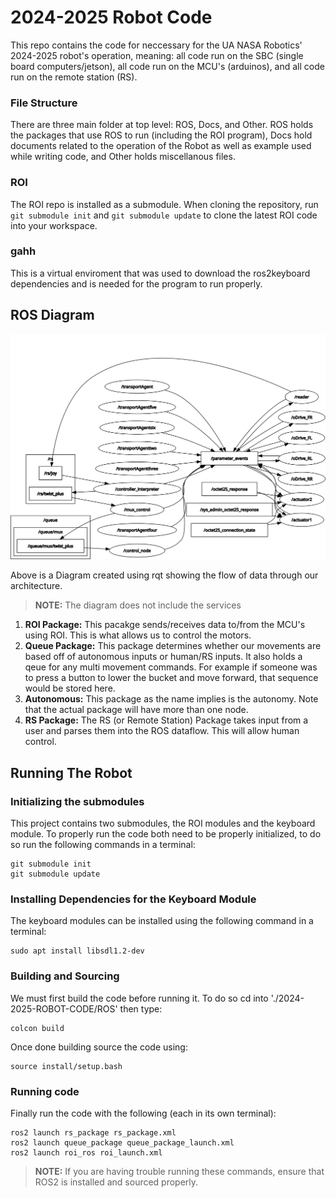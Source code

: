 # 2024-2025 Robot Code
This repo contains the code for neccessary for the UA NASA Robotics' 2024-2025 robot's operation, meaning: all code run on the SBC (single board computers/jetson), all code run on the MCU's (arduinos), and all code run on the remote station (RS).

### File Structure
There are three main folder at top level: ROS, Docs, and Other. ROS holds the packages that use ROS to run (including the ROI program), Docs hold documents related to the operation of the Robot as well as example used while writing code, and Other holds miscellanous files.

### ROI
The ROI repo is installed as a submodule. When cloning the repository, run `git submodule init` and `git submodule update` to clone the latest ROI code into your workspace.

### gahh
This is a virtual enviroment that was used to download the ros2keyboard dependencies and is needed for the program to run properly.

## ROS Diagram

![Image Didn't Load :(](./Docs/rosgraph.png "ROS Diagram")

Above is a Diagram created using rqt showing the flow of data through our architecture. 
> **NOTE:** The diagram does not include the services

1. **ROI Package:** This pacakge sends/receives data to/from the MCU's using ROI. This is what allows us to control the motors.
2. **Queue Package:** This package determines whether our movements are based off of autonomous inputs or human/RS inputs. It also holds a qeue for any multi movement commands. For example if someone was to press a button to lower the bucket and move forward, that sequence would be stored here.
3. **Autonomous:** This package as the name implies is the autonomy. Note that the actual package will have more than one node.
4. **RS Package:** The RS (or Remote Station) Package takes input from a user and parses them into the ROS dataflow. This will allow human control.

## Running The Robot

### Initializing the submodules
This project contains two submodules, the ROI modules and the keyboard module. To properly run the code both need to be properly initialized, to do so run the following commands in a terminal:

```shell
git submodule init
git submodule update
```

### Installing Dependencies for the Keyboard Module
The keyboard modules can be installed using the following command in a terminal:

```shell
sudo apt install libsdl1.2-dev
```

### Building and Sourcing
We must first build the code before running it. To do so cd into './2024-2025-ROBOT-CODE/ROS' then type:
```shell
colcon build
```

Once done building source the code using:
```shell
source install/setup.bash
```
### Running code
Finally run the code with the following (each in its own terminal):
```shell
ros2 launch rs_package rs_package.xml
ros2 launch queue_package queue_package_launch.xml
ros2 launch roi_ros roi_launch.xml
```

> **NOTE:** If you are having trouble running these commands, ensure that ROS2 is installed and sourced properly.